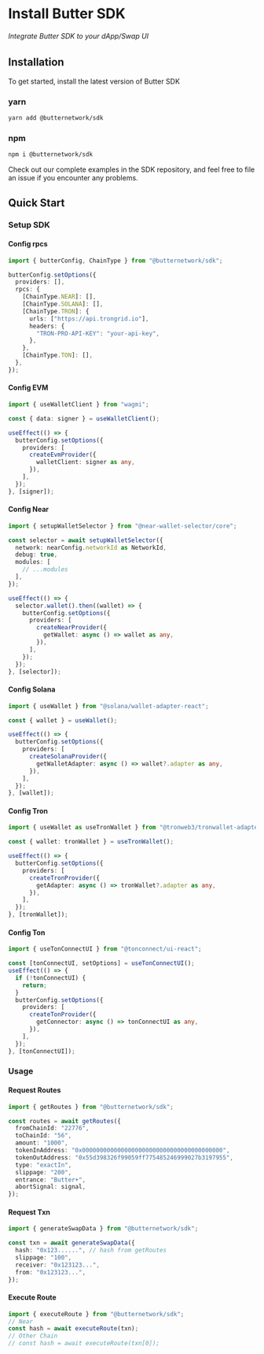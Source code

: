 # Install Butter SDK

###### Integrate Butter SDK to your dApp/Swap UI

## Installation

To get started, install the latest version of Butter SDK

### yarn

```bash
yarn add @butternetwork/sdk
```

### npm

```bash
npm i @butternetwork/sdk
```

Check out our complete examples in the SDK repository, and feel free to file an issue if you encounter any problems.

## Quick Start

### Setup SDK

#### Config rpcs

```typescript
import { butterConfig, ChainType } from "@butternetwork/sdk";

butterConfig.setOptions({
  providers: [],
  rpcs: {
    [ChainType.NEAR]: [],
    [ChainType.SOLANA]: [],
    [ChainType.TRON]: {
      urls: ["https://api.trongrid.io"],
      headers: {
        "TRON-PRO-API-KEY": "your-api-key",
      },
    },
    [ChainType.TON]: [],
  },
});
```

#### Config EVM

```typescript
import { useWalletClient } from "wagmi";

const { data: signer } = useWalletClient();

useEffect(() => {
  butterConfig.setOptions({
    providers: [
      createEvmProvider({
        walletClient: signer as any,
      }),
    ],
  });
}, [signer]);
```

#### Config Near

```typescript
import { setupWalletSelector } from "@near-wallet-selector/core";

const selector = await setupWalletSelector({
  network: nearConfig.networkId as NetworkId,
  debug: true,
  modules: [
    // ...modules
  ],
});

useEffect(() => {
  selector.wallet().then((wallet) => {
    butterConfig.setOptions({
      providers: [
        createNearProvider({
          getWallet: async () => wallet as any,
        }),
      ],
    });
  });
}, [selector]);
```

#### Config Solana

```typescript
import { useWallet } from "@solana/wallet-adapter-react";

const { wallet } = useWallet();

useEffect(() => {
  butterConfig.setOptions({
    providers: [
      createSolanaProvider({
        getWalletAdapter: async () => wallet?.adapter as any,
      }),
    ],
  });
}, [wallet]);
```

#### Config Tron

```typescript
import { useWallet as useTronWallet } from "@tronweb3/tronwallet-adapter-react-hooks";

const { wallet: tronWallet } = useTronWallet();

useEffect(() => {
  butterConfig.setOptions({
    providers: [
      createTronProvider({
        getAdapter: async () => tronWallet?.adapter as any,
      }),
    ],
  });
}, [tronWallet]);
```

#### Config Ton

```typescript
import { useTonConnectUI } from "@tonconnect/ui-react";

const [tonConnectUI, setOptions] = useTonConnectUI();
useEffect(() => {
  if (!tonConnectUI) {
    return;
  }
  butterConfig.setOptions({
    providers: [
      createTonProvider({
        getConnector: async () => tonConnectUI as any,
      }),
    ],
  });
}, [tonConnectUI]);
```

### Usage

#### Request Routes

```typescript
import { getRoutes } from "@butternetwork/sdk";

const routes = await getRoutes({
  fromChainId: "22776",
  toChainId: "56",
  amount: "1000",
  tokenInAddress: "0x0000000000000000000000000000000000000000",
  tokenOutAddress: "0x55d398326f99059ff775485246999027b3197955",
  type: "exactIn",
  slippage: "200",
  entrance: "Butter+",
  abortSignal: signal,
});
```

#### Request Txn

```typescript
import { generateSwapData } from "@butternetwork/sdk";

const txn = await generateSwapData({
  hash: "0x123......", // hash from getRoutes
  slippage: "100",
  receiver: "0x123123...",
  from: "0x123123...",
});
```

#### Execute Route

```typescript
import { executeRoute } from "@butternetwork/sdk";
// Near
const hash = await executeRoute(txn);
// Other Chain
// const hash = await executeRoute(txn[0]);
```
